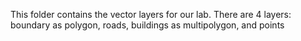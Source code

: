 This folder contains the vector layers for our lab.
There are 4 layers: boundary as polygon, roads, buildings as multipolygon, and points
